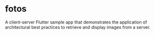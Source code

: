 # fotos

A client-server Flutter sample app that demonstrates the application of architectural best practices to retrieve and display images from a server. 

